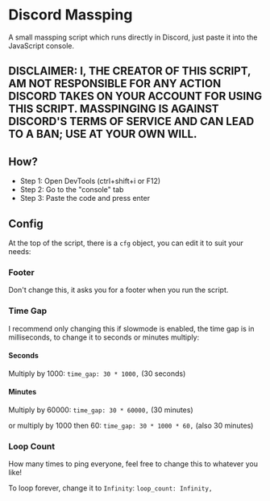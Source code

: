 # Discord Massping

A small massping script which runs directly in Discord, just paste it into the JavaScript console.

## DISCLAIMER: I, THE CREATOR OF THIS SCRIPT, AM NOT RESPONSIBLE FOR ANY ACTION DISCORD TAKES ON YOUR ACCOUNT FOR USING THIS SCRIPT. MASSPINGING IS AGAINST DISCORD'S TERMS OF SERVICE AND CAN LEAD TO A BAN; USE AT YOUR OWN WILL.

## How?

- Step 1: Open DevTools (ctrl+shift+i or F12)
- Step 2: Go to the "console" tab
- Step 3: Paste the code and press enter

## Config

At the top of the script, there is a `cfg` object, you can edit it to suit your needs:

### Footer

Don't change this, it asks you for a footer when you run the script.

### Time Gap

I recommend only changing this if slowmode is enabled, the time gap is in milliseconds, to change it to seconds or minutes multiply:

#### Seconds

Multiply by 1000: `time_gap: 30 * 1000,` (30 seconds)

#### Minutes

Multiply by 60000: `time_gap: 30 * 60000,` (30 minutes)

or multiply by 1000 then 60: `time_gap: 30 * 1000 * 60,` (also 30 minutes)

### Loop Count

How many times to ping everyone, feel free to change this to whatever you like!

To loop forever, change it to `Infinity`: `loop_count: Infinity,`

